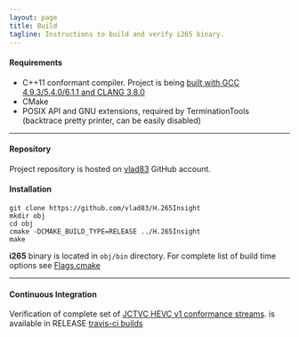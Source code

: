 ```yaml
---
layout: page
title: Build
tagline: Instructions to build and verify i265 binary.
---
```


#### Requirements

* C++11 conformant compiler. Project is being [built with GCC 4.9.3/5.4.0/6.1.1 and CLANG 3.8.0](https://travis-ci.org/vlad83/H.265Insight)
* CMake
* POSIX API and GNU extensions, required by TerminationTools (backtrace pretty printer, can be easily disabled)

---

#### Repository

Project repository is hosted on [vlad83](https://github.com/vlad83/H.265Insight) GitHub account.

#### Installation

```
git clone https://github.com/vlad83/H.265Insight
mkdir obj
cd obj
cmake -DCMAKE_BUILD_TYPE=RELEASE ../H.265Insight
make
```

**i265** binary is located in `obj/bin` directory.
For complete list of build time options see [Flags.cmake](https://github.com/vlad83/H.265Insight/blob/master/Flags.cmake)

---

#### Continuous Integration

Verification of complete set of [JCTVC HEVC v1 conformance streams](http://wftp3.itu.int/av-arch/jctvc-site/bitstream_exchange/draft_conformance/HEVC_v1).
is available in RELEASE [travis-ci builds](https://travis-ci.org/vlad83/H.265Insight?branch=master)

